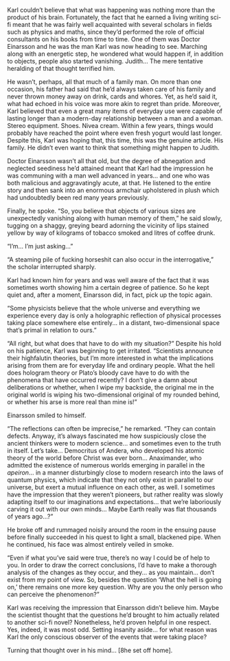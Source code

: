
Karl couldn’t believe that what was happening was nothing more than the product of his brain. Fortunately, the fact that he earned a living writing sci-fi meant that he was fairly well acquainted with several scholars in fields such as physics and maths, since they’d performed the role of official consultants on his books from time to time. One of them was Doctor Einarsson and he was the man Karl was now heading to see. Marching along with an energetic step, he wondered what would happen if, in addition to objects, people also started vanishing. Judith... The mere tentative heralding of that thought terrified him.

He wasn’t, perhaps, all that much of a family man. On more than one occasion, his father had said that he’d always taken care of his family and never thrown money away on drink, cards and whores. Yet, as he’d said it, what had echoed in his voice was more akin to regret than pride. Moreover, Karl believed that even a great many items of everyday use were capable of lasting longer than a modern-day relationship between a man and a woman. Stereo equipment. Shoes. Nivea cream. Within a few years, things would probably have reached the point where even fresh yogurt would last longer. Despite this, Karl was hoping that, this time, this was the genuine article. His family. He didn’t even want to think that something might happen to Judith.

Doctor Einarsson wasn’t all that old, but the degree of abnegation and neglected seediness he’d attained meant that Karl had the impression he was communing with a man well advanced in years... and one who was both malicious and aggravatingly acute, at that. He listened to the entire story and then sank into an enormous armchair upholstered in plush which had undoubtedly been red many years previously.

Finally, he spoke. “So, you believe that objects of various sizes are unexpectedly vanishing along with human memory of them,” he said slowly, tugging on a shaggy, greying beard adorning the vicinity of lips stained yellow by way of kilograms of tobacco smoked and litres of coffee drunk.

“I’m... I’m just asking...”

“A steaming pile of fucking horseshit can also occur in the interrogative,” the scholar interrupted sharply.

Karl had known him for years and was well aware of the fact that it was sometimes worth showing him a certain degree of patience. So he kept quiet and, after a moment, Einarsson did, in fact, pick up the topic again.

“Some physicists believe that the whole universe and everything we experience every day is only a holographic reflection of physical processes taking place somewhere else entirely... in a distant, two-dimensional space that’s primal in relation to ours.”

“All right, but what does that have to do with my situation?” Despite his hold on his patience, Karl was beginning to get irritated. “Scientists announce their highfalutin theories, but I’m more interested in what the implications arising from them are for everyday life and ordinary people. What the hell does hologram theory or Plato’s bloody cave have to do with the phenomena that have occurred recently? I don’t give a damn about deliberations or whether, when I wipe my backside, the original me in the original world is wiping his two-dimensional original of my rounded behind, or whether his arse is more real than mine is\!”

Einarsson smiled to himself.

“The reflections can often be imprecise,” he remarked. “They can contain defects. Anyway, it’s always fascinated me how suspiciously close the ancient thinkers were to modern science... and sometimes even to the truth in itself. Let’s take... Democritus of Andera, who developed his atomic theory of the world before Christ was ever born... Anaximander, who admitted the existence of numerous worlds emerging in parallel in the *apeiron*... in a manner disturbingly close to modern research into the laws of quantum physics, which indicate that they not only exist in parallel to our universe, but exert a mutual influence on each other, as well. I sometimes have the impression that they weren’t pioneers, but rather reality was slowly adapting itself to our imaginations and expectations... that we’re laboriously carving it out with our own minds... Maybe Earth really was flat thousands of years ago...?”

He broke off and rummaged noisily around the room in the ensuing pause before finally succeeded in his quest to light a small, blackened pipe. When he continued, his face was almost entirely veiled in smoke.

“Even if what you’ve said were true, there’s no way I could be of help to you. In order to draw the correct conclusions, I’d have to make a thorough analysis of the changes as they occur, and they... as you maintain... don’t exist from my point of view. So, besides the question ‘What the hell is going on,’ there remains one more key question. Why are you the only person who can perceive the phenomenon?”

Karl was receiving the impression that Einarsson didn’t believe him. Maybe the scientist thought that the questions he’d brought to him actually related to another sci-fi novel? Nonetheless, he’d proven helpful in one respect. Yes, indeed, it was most odd. Setting insanity aside... for what reason was Karl the only conscious observer of the events that were taking place?

Turning that thought over in his mind... \[8he set off home\].

